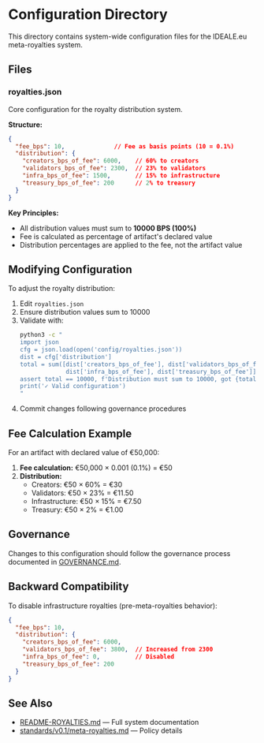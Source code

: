 # Configuration Directory

This directory contains system-wide configuration files for the IDEALE.eu meta-royalties system.

## Files

### royalties.json

Core configuration for the royalty distribution system.

**Structure:**
```json
{
  "fee_bps": 10,              // Fee as basis points (10 = 0.1%)
  "distribution": {
    "creators_bps_of_fee": 6000,    // 60% to creators
    "validators_bps_of_fee": 2300,  // 23% to validators
    "infra_bps_of_fee": 1500,       // 15% to infrastructure
    "treasury_bps_of_fee": 200      // 2% to treasury
  }
}
```

**Key Principles:**
- All distribution values must sum to **10000 BPS (100%)**
- Fee is calculated as percentage of artifact's declared value
- Distribution percentages are applied to the fee, not the artifact value

## Modifying Configuration

To adjust the royalty distribution:

1. Edit `royalties.json`
2. Ensure distribution values sum to 10000
3. Validate with:
   ```bash
   python3 -c "
   import json
   cfg = json.load(open('config/royalties.json'))
   dist = cfg['distribution']
   total = sum([dist['creators_bps_of_fee'], dist['validators_bps_of_fee'], 
                dist['infra_bps_of_fee'], dist['treasury_bps_of_fee']])
   assert total == 10000, f'Distribution must sum to 10000, got {total}'
   print('✓ Valid configuration')
   "
   ```
4. Commit changes following governance procedures

## Fee Calculation Example

For an artifact with declared value of €50,000:

1. **Fee calculation:** €50,000 × 0.001 (0.1%) = €50
2. **Distribution:**
   - Creators: €50 × 60% = €30
   - Validators: €50 × 23% = €11.50
   - Infrastructure: €50 × 15% = €7.50
   - Treasury: €50 × 2% = €1.00

## Governance

Changes to this configuration should follow the governance process documented in [GOVERNANCE.md](../GOVERNANCE.md).

## Backward Compatibility

To disable infrastructure royalties (pre-meta-royalties behavior):
```json
{
  "fee_bps": 10,
  "distribution": {
    "creators_bps_of_fee": 6000,
    "validators_bps_of_fee": 3800,  // Increased from 2300
    "infra_bps_of_fee": 0,          // Disabled
    "treasury_bps_of_fee": 200
  }
}
```

## See Also

- [README-ROYALTIES.md](../README-ROYALTIES.md) — Full system documentation
- [standards/v0.1/meta-royalties.md](../standards/v0.1/meta-royalties.md) — Policy details
